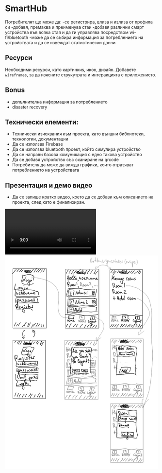 # SmartHub
 
Потребителят ще може да:
-се регистрира, влиза и излиза от профила си
-добавя, премахва и преименува стаи
-добавя различни смарт устройства във всяка стая и да ги управлява посредством wi-
fi/bluetooth
-може да се събира информация за потреблението на устройствата и да се извеждат 
статистически данни

## Ресурси
Необходими ресурси, като картинкиs, икон, дизайн.
Добавете `wireframes`, за да изясните струкутрата и интеракцията с приложението.

## Bonus

* допълнителна информация за потреблението
* disaster recovery

## Технически елементи:

* Технически изисквания към проекта, като външни библиотеки, технологии, 
документации
* Да се използва Firebase
* Да се използва bluetooth проект, който симулира устройство
* Да се направи базова комуникация с едно такова устройство
* Да се добавя устройство със сканиране на qrcode
* Потребителя да може да вижда графики, които отразяват потреблението на устройствата

## Презентация и демо видео
* Да се запише кратко видео, което да се добави към описанието на проекта, след като е финализиран.

![app design](./assets/Smart_Hub_-_Video_Tutorial.mov)
![app design](./assets/demo.png)
